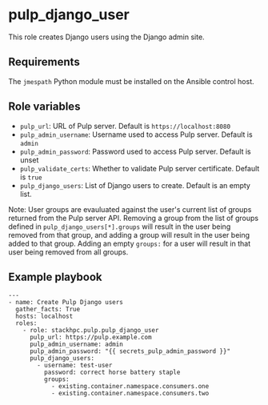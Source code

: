 pulp_django_user
================

This role creates Django users using the Django admin site.

Requirements
------------

The `jmespath` Python module must be installed on the Ansible control host.

Role variables
--------------

* `pulp_url`: URL of Pulp server. Default is `https://localhost:8080`
* `pulp_admin_username`: Username used to access Pulp server. Default is `admin`
* `pulp_admin_password`: Password used to access Pulp server. Default is unset
* `pulp_validate_certs`: Whether to validate Pulp server certificate. Default is `true`
* `pulp_django_users`: List of Django users to create. Default is an empty list.

Note: User groups are evauluated against the user's current list of groups returned from the Pulp server API. Removing a group from the list of groups defined in `pulp_django_users[*].groups` will result in the user being removed from that group, and adding a group will result in the user being added to that group. Adding an empty `groups:` for a user will result in that user being removed from all groups.

Example playbook
----------------

```
---
- name: Create Pulp Django users
  gather_facts: True
  hosts: localhost
  roles:
    - role: stackhpc.pulp.pulp_django_user
      pulp_url: https://pulp.example.com
      pulp_admin_username: admin
      pulp_admin_password: "{{ secrets_pulp_admin_password }}"
      pulp_django_users:
        - username: test-user
          password: correct horse battery staple
          groups:
            - existing.container.namespace.consumers.one
            - existing.container.namespace.consumers.two
```

